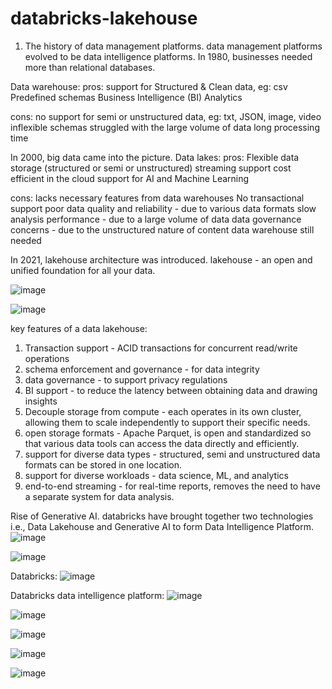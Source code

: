 # databricks-lakehouse
1. The history of data management platforms.
data management platforms evolved to be data intelligence platforms.
In 1980, businesses needed more than relational databases.

Data warehouse:
pros:
support for Structured & Clean data, eg: csv
Predefined schemas
Business Intelligence (BI)
Analytics

cons:
no support for semi or unstructured data, eg: txt, JSON, image, video
inflexible schemas
struggled with the large volume of data
long processing time

In 2000, big data came into the picture.
Data lakes:
pros:
Flexible data storage (structured or semi or unstructured)
streaming support
cost efficient in the cloud
support for AI and Machine Learning

cons: lacks necessary features from data warehouses
No transactional support
poor data quality and reliability - due to various data formats
slow analysis performance - due to a large volume of data
data governance concerns - due to the unstructured nature of content
data warehouse still needed

In 2021, lakehouse architecture was introduced.
lakehouse - an open and unified foundation for all your data.

![image](https://github.com/user-attachments/assets/7e08071b-438e-4651-8e1d-ddf98feb90da)

![image](https://github.com/user-attachments/assets/90176d92-4639-4054-a73e-9825e9c697af)

key features of a data lakehouse:
1. Transaction support - ACID transactions for concurrent read/write operations
2. schema enforcement and governance - for data integrity
3. data governance - to support privacy regulations
4. BI support - to reduce the latency between obtaining data and drawing insights
5. Decouple storage from compute - each operates in its own cluster, allowing them to scale independently to support their specific needs.
6. open storage formats - Apache Parquet, is open and standardized so that various data tools can access the data directly and efficiently. 
7. support for diverse data types - structured, semi and unstructured data formats can be stored in one location.
8. support for diverse workloads - data science, ML, and analytics
9. end-to-end streaming - for real-time reports, removes the need to have a separate system for data analysis.

Rise of Generative AI.
databricks have brought together two technologies i.e., Data Lakehouse and Generative AI to form Data Intelligence Platform.
![image](https://github.com/user-attachments/assets/70034866-c4e7-4f11-bea8-52e8dfe828bd)

![image](https://github.com/user-attachments/assets/1ca3cac3-c06c-4cba-b694-a6ebf75317f0)

Databricks:
![image](https://github.com/user-attachments/assets/577edafc-9f79-4c9e-a54c-cb4c2a92e9b9)

Databricks data intelligence platform:
![image](https://github.com/user-attachments/assets/9e6a5fdc-47c6-485f-abc5-aec644812457)

![image](https://github.com/user-attachments/assets/e420fde2-28bc-4f48-afad-c6a6de09fef0)

![image](https://github.com/user-attachments/assets/1b7212db-c659-42af-8bf2-6a5d14827b2a)

![image](https://github.com/user-attachments/assets/2ef0e82e-9584-4e1c-a61c-1c5aecedf5b4)

![image](https://github.com/user-attachments/assets/2e47a6f8-7fb4-456f-a397-0cbac4b8dafe)






















